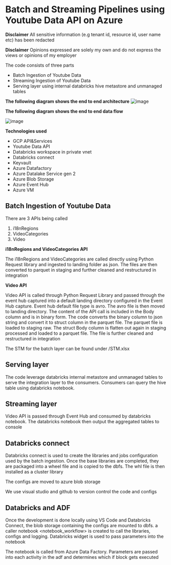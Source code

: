 # Batch and Streaming Pipelines using Youtube Data API on Azure
**Disclaimer**
All sensitive information (e.g tenant id, resource id, user name etc) has been redacted

 **Disclaimer**
 Opinions expressed are solely my own and do not express the views or opinions of my employer

The code consists of three parts
* Batch Ingestion of Youtube Data
* Streaming Ingestion of Youtube Data
* Serving layer using internal databricks hive metastore and unmanaged tables

**The following diagram shows the end to end architecture**
![image](https://user-images.githubusercontent.com/78700027/126080681-fe57e9a0-97b6-457a-af40-f9f8bab058de.png)

**The following diagram shows the end to end data flow**

![image](https://user-images.githubusercontent.com/78700027/126081070-1e87c343-8c7e-47b1-8a09-3f545c9a4788.png)

**Technologies used**
* GCP API&Services
* Youtube Data API
* Databricks workspace in private vnet
* Databricks connect
* Keyvault
* Azure Datafactory
* Azure Datalake Service gen 2
* Azure Blob Storage
* Azure Event Hub
* Azure VM


## Batch Ingestion of Youtube Data
There are 3 APIs being called
1. i18nRegions
1. VideoCategories
1. Video

**i18nRegions and VideoCategories API**

The i18nRegions and VideoCategories are called directly using Python Request library and ingested to landing folder as json. The files are then converted to parquet in staging and further cleaned and restructured in integration

**Video API**

Video API is called through Python Request Library and passed through the event hub captured into a default landing directory configured in the Event Hub capture. Event hub default file type is avro. The avro file is then moved to landing directory. The content of the API call is included in the Body column and is in binary form. The code converts the binary column to json string and convert it to struct column in the parquet file. The parquet file is loaded to staging raw. The struct Body column is flatten out again in staging processed and loaded to a parquet file. The file is further cleaned and restructured in integration

The STM for the batch layer can be found under /STM.xlsx

## Serving layer

The code leverage databricks internal metastore and unmanaged tables to serve the integration layer to the consumers. Consumers can query the hive table using databricks notebook. 

## Streaming layer

Video API is passed through Event Hub and consumed by databricks notebook. The databricks notebook then output the aggregated tables to console

## Databricks connect
Databricks connect is used to create the libraries and jobs configuration used by the batch ingestion. Once the base libraries are completed, they are packaged into a wheel file and is copied to the dbfs. The whl file is then installed as a cluster library

The configs are moved to azure blob storage

We use visual studio and github to version control the code and configs

## Databricks and ADF
Once the development is done locally using VS Code and Databricks Connect, the blob storage containing the configs are mounted to dbfs. a caller notebook <notebook_workflow> is created to call the libraries, configs and logging. Databricks widget is used to pass parameters into the notebook

The notebook is called from Azure Data Factory. Parameters are passed into each activity in the adf and determines which if block gets executed
